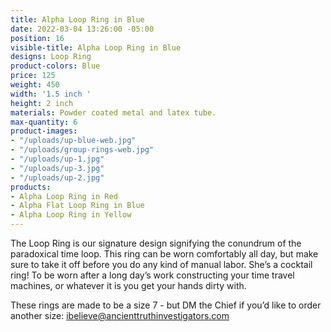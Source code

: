 ```yaml
---
title: Alpha Loop Ring in Blue
date: 2022-03-04 13:26:00 -05:00
position: 16
visible-title: Alpha Loop Ring in Blue
designs: Loop Ring
product-colors: Blue
price: 125
weight: 450
width: '1.5 inch '
height: 2 inch
materials: Powder coated metal and latex tube.
max-quantity: 6
product-images:
- "/uploads/up-blue-web.jpg"
- "/uploads/group-rings-web.jpg"
- "/uploads/up-1.jpg"
- "/uploads/up-3.jpg"
- "/uploads/up-2.jpg"
products:
- Alpha Loop Ring in Red
- Alpha Flat Loop Ring in Blue
- Alpha Loop Ring in Yellow
---
```


The Loop Ring is our signature design signifying the conundrum of the paradoxical time loop. This ring can be worn comfortably all day, but make sure to take it off before you do any kind of manual labor. She’s a cocktail ring! To be worn after a long day’s work constructing your time travel machines, or whatever it is you get your hands dirty with.

These rings are made to be a size 7 - but DM the Chief if you’d like to order another size: ibelieve@ancienttruthinvestigators.com